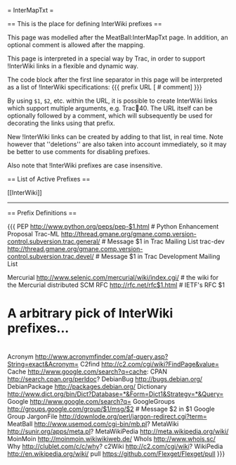 = InterMapTxt =

== This is the place for defining InterWiki prefixes ==

This page was modelled after the MeatBall:InterMapTxt page.
In addition, an optional comment is allowed after the mapping.


This page is interpreted in a special way by Trac, in order to support
!InterWiki links in a flexible and dynamic way.

The code block after the first line separator in this page
will be interpreted as a list of !InterWiki specifications:
{{{
prefix <space> URL [<space> # comment]
}}}

By using `$1`, `$2`, etc. within the URL, it is possible to create 
InterWiki links which support multiple arguments, e.g. Trac:ticket:40.
The URL itself can be optionally followed by a comment, 
which will subsequently be used for decorating the links 
using that prefix.

New !InterWiki links can be created by adding to that list, in real time.
Note however that ''deletions'' are also taken into account immediately,
so it may be better to use comments for disabling prefixes.

Also note that !InterWiki prefixes are case insensitive.


== List of Active Prefixes ==

[[InterWiki]]


----

== Prefix Definitions ==

{{{
PEP     http://www.python.org/peps/pep-$1.html                                       # Python Enhancement Proposal 
Trac-ML  http://thread.gmane.org/gmane.comp.version-control.subversion.trac.general/ # Message $1 in Trac Mailing List
trac-dev http://thread.gmane.org/gmane.comp.version-control.subversion.trac.devel/   # Message $1 in Trac Development Mailing List

Mercurial http://www.selenic.com/mercurial/wiki/index.cgi/ # the wiki for the Mercurial distributed SCM
RFC       http://rfc.net/rfc$1.html # IETF's RFC $1

#
# A arbitrary pick of InterWiki prefixes...
#
Acronym          http://www.acronymfinder.com/af-query.asp?String=exact&Acronym=
C2find           http://c2.com/cgi/wiki?FindPage&value=
Cache            http://www.google.com/search?q=cache:
CPAN             http://search.cpan.org/perldoc?
DebianBug        http://bugs.debian.org/
DebianPackage    http://packages.debian.org/
Dictionary       http://www.dict.org/bin/Dict?Database=*&Form=Dict1&Strategy=*&Query=
Google           http://www.google.com/search?q=
GoogleGroups     http://groups.google.com/group/$1/msg/$2        # Message $2 in $1 Google Group
JargonFile       http://downlode.org/perl/jargon-redirect.cgi?term=
MeatBall         http://www.usemod.com/cgi-bin/mb.pl?
MetaWiki         http://sunir.org/apps/meta.pl?
MetaWikiPedia    http://meta.wikipedia.org/wiki/
MoinMoin         http://moinmoin.wikiwikiweb.de/
WhoIs            http://www.whois.sc/
Why              http://clublet.com/c/c/why?
c2Wiki             http://c2.com/cgi/wiki?
WikiPedia        http://en.wikipedia.org/wiki/
pull             https://github.com/Flexget/Flexget/pull
}}}